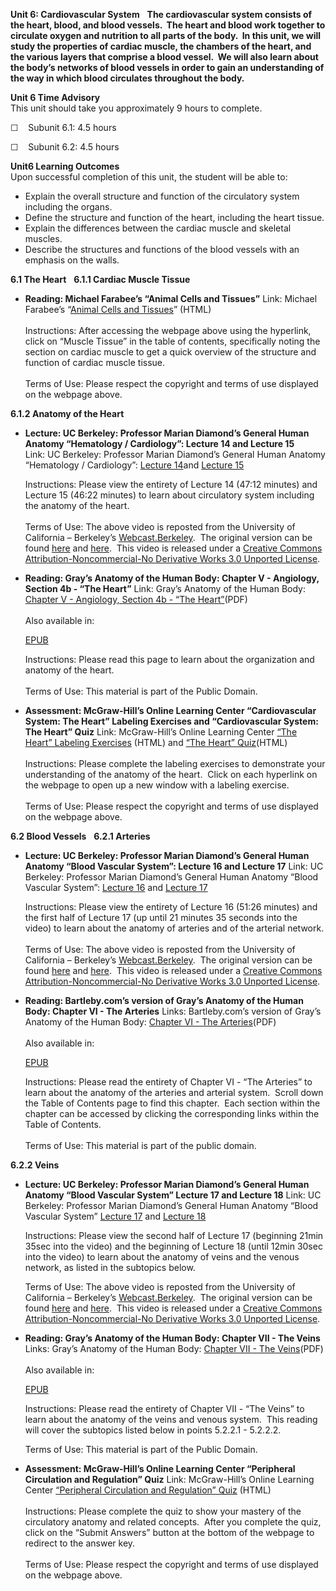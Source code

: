 **Unit 6: Cardiovascular System** <span id="6"></span> 
**The cardiovascular system consists of the heart, blood, and blood
vessels.  The heart and blood work together to circulate oxygen and
nutrition to all parts of the body.  In this unit, we will study the
properties of cardiac muscle, the chambers of the heart, and the various
layers that comprise a blood vessel.  We will also learn about the
body’s networks of blood vessels in order to gain an understanding of
the way in which blood circulates throughout the body.**

**Unit 6 Time Advisory**  
This unit should take you approximately 9 hours to complete.

☐    Subunit 6.1: 4.5 hours  
  
 ☐    Subunit 6.2: 4.5 hours

**Unit6 Learning Outcomes**  
Upon successful completion of this unit, the student will be able to:  
-   Explain the overall structure and function of the circulatory system
    including the organs.
-   Define the structure and function of the heart, including the heart
    tissue.
-   Explain the differences between the cardiac muscle and skeletal
    muscles.
-   Describe the structures and functions of the blood vessels with an
    emphasis on the walls.

**6.1 The Heart** <span id="6.1"></span> 
**6.1.1 Cardiac Muscle Tissue** <span id="6.1.1"></span> 
-   **Reading: Michael Farabee’s “Animal Cells and Tissues”**
    Link: Michael Farabee’s “[Animal Cells and
    Tissues](http://www.emc.maricopa.edu/faculty/farabee/biobk/BioBookAnimalTS.html#Muscle%20Tissue)”
    (HTML)  
        
     Instructions: After accessing the webpage above using the
    hyperlink, click on “Muscle Tissue” in the table of contents,
    specifically noting the section on cardiac muscle to get a quick
    overview of the structure and function of cardiac muscle tissue.  
        
     Terms of Use: Please respect the copyright and terms of use
    displayed on the webpage above.

**6.1.2 Anatomy of the Heart** <span id="6.1.2"></span> 
-   **Lecture: UC Berkeley: Professor Marian Diamond’s General Human
    Anatomy “Hematology / Cardiology”: Lecture 14 and Lecture 15**
    Link: UC Berkeley: Professor Marian Diamond’s General Human Anatomy
    “Hematology / Cardiology”: [Lecture
    14](http://www.youtube.com/watch?v=UXnwZUn4EwI)and [Lecture
    15](http://www.youtube.com/watch?v=FP1D01ltCR0)  
      
     Instructions: Please view the entirety of Lecture 14 (47:12
    minutes) and Lecture 15 (46:22 minutes) to learn about circulatory
    system including the anatomy of the heart.  
        
     Terms of Use: The above video is reposted from the University of
    California – Berkeley’s
    [Webcast.Berkeley](http://webcast.berkeley.edu/).  The original
    version can be
    found [here](http://www.youtube.com/watch?v=P680vk8hPZg) and [here](http://www.youtube.com/watch?v=4FScPwj_Wdc). 
    This video is released under a [Creative Commons
    Attribution-Noncommercial-No Derivative Works 3.0 Unported
    License](http://creativecommons.org/licenses/by-nc-nd/3.0/).  

-   **Reading: Gray’s Anatomy of the Human Body: Chapter V - Angiology,
    Section 4b - “The Heart”**
    Link: Gray’s Anatomy of the Human Body: [Chapter V - Angiology,
    Section 4b - “The
    Heart”](http://www.saylor.org/site/wp-content/uploads/2014/06/BIO302-Anatomy_of_the_Human_Body-Chapter-V-Heart.pdf)(PDF)  
        
     Also available in:  

    [EPUB](http://www.saylor.org/site/wp-content/uploads/2011/08/BIO302-ch5-Bartleby.com_.epub)  
      
     Instructions: Please read this page to learn about the organization
    and anatomy of the heart.      
        
     Terms of Use: This material is part of the Public Domain. 

-   **Assessment: McGraw-Hill’s Online Learning Center “Cardiovascular
    System: The Heart” Labeling Exercises and “Cardiovascular System:
    The Heart” Quiz**
    Link: McGraw-Hill’s Online Learning Center [“The Heart” Labeling
    Exercises](http://highered.mcgraw-hill.com/sites/0072351136/student_view0/chapter20/labeling_exercises.html) (HTML)
    and [“The Heart”
    Quiz](http://highered.mcgraw-hill.com/sites/0072351136/student_view0/chapter20/chapter_quiz.html)(HTML)  
        
     Instructions: Please complete the labeling exercises to demonstrate
    your understanding of the anatomy of the heart.  Click on each
    hyperlink on the webpage to open up a new window with a labeling
    exercise.  
        
     Terms of Use: Please respect the copyright and terms of use
    displayed on the webpage above.

**6.2 Blood Vessels** <span id="6.2"></span> 
**6.2.1 Arteries** <span id="6.2.1"></span> 
-   **Lecture: UC Berkeley: Professor Marian Diamond’s General Human
    Anatomy “Blood Vascular System”: Lecture 16 and Lecture 17**
    Link: UC Berkeley: Professor Marian Diamond’s General Human Anatomy
    “Blood Vascular System”: [Lecture
    16](http://www.youtube.com/watch?v=uKHIHPkYfoQ) and [Lecture
    17](http://www.youtube.com/watch?v=UvMTVM5Tjg4)  
      
     Instructions: Please view the entirety of Lecture 16 (51:26
    minutes) and the first half of Lecture 17 (up until 21 minutes 35
    seconds into the video) to learn about the anatomy of arteries and
    of the arterial network.  
        
     Terms of Use: The above video is reposted from the University of
    California – Berkeley’s
    [Webcast.Berkeley](http://webcast.berkeley.edu/).  The original
    version can be
    found [here](http://www.youtube.com/watch?v=y_-ugHJl-OE) and [here](http://www.youtube.com/watch?v=zIY8gGQnSVw). 
    This video is released under a [Creative Commons
    Attribution-Noncommercial-No Derivative Works 3.0 Unported
    License](http://creativecommons.org/licenses/by-nc-nd/3.0/).

-   **Reading: Bartleby.com’s version of Gray’s Anatomy of the Human
    Body: Chapter VI - The Arteries**
    Links: Bartleby.com’s version of Gray’s Anatomy of the Human Body:
    [Chapter VI - The
    Arteries](http://www.saylor.org/site/wp-content/uploads/2011/07/BIO302-ch6.pdf)(PDF)  
        
     Also available in:  

    [EPUB](http://www.saylor.org/site/wp-content/uploads/2011/08/BIO302-ch6-Bartleby.com_.epub)  
      
     Instructions: Please read the entirety of Chapter VI - “The
    Arteries” to learn about the anatomy of the arteries and arterial
    system.  Scroll down the Table of Contents page to find this
    chapter.  Each section within the chapter can be accessed by
    clicking the corresponding links within the Table of Contents.  
        
     Terms of Use: This material is part of the public domain. 

**6.2.2 Veins** <span id="6.2.2"></span> 
-   **Lecture: UC Berkeley: Professor Marian Diamond’s General Human
    Anatomy “Blood Vascular System” Lecture 17 and Lecture 18**
    Link: UC Berkeley: Professor Marian Diamond’s General Human Anatomy
    “Blood Vascular System” [Lecture
    17](http://www.youtube.com/watch?v=UvMTVM5Tjg4) and [Lecture
    18](http://www.youtube.com/watch?v=LyVc2JOZJZI)  
      
     Instructions: Please view the second half of Lecture 17 (beginning
    21min 35sec into the video) and the beginning of Lecture 18 (until
    12min 30sec into the video) to learn about the anatomy of veins and
    the venous network, as listed in the subtopics below.  
      
     Terms of Use: The above video is reposted from the University of
    California – Berkeley’s
    [Webcast.Berkeley](http://webcast.berkeley.edu/).  The original
    version can be
    found [here](http://www.youtube.com/watch?v=zIY8gGQnSVw) and [here](http://www.youtube.com/watch?v=2bDMk1ciDm8). 
    This video is released under a [Creative Commons
    Attribution-Noncommercial-No Derivative Works 3.0 Unported
    License](http://creativecommons.org/licenses/by-nc-nd/3.0/). 

-   **Reading: Gray’s Anatomy of the Human Body: Chapter VII - The
    Veins**
    Links: Gray’s Anatomy of the Human Body: [Chapter VII - The
    Veins](http://www.saylor.org/site/wp-content/uploads/2014/06/BIO302-Anatomy_of_the_Human_Body-Chapter-VII-Veins.pdf)(PDF)  
        
     Also available in:  

    [EPUB](http://www.saylor.org/site/wp-content/uploads/2011/08/BIO302-ch7-Bartleby.com_.epub)  
      
     Instructions: Please read the entirety of Chapter VII - “The Veins”
    to learn about the anatomy of the veins and venous system.  This
    reading will cover the subtopics listed below in points 5.2.2.1 -
    5.2.2.2.  
      
     Terms of Use: This material is part of the Public Domain.  

-   **Assessment: McGraw-Hill’s Online Learning Center “Peripheral
    Circulation and Regulation” Quiz**
    Link: McGraw-Hill’s Online Learning Center [“Peripheral Circulation
    and Regulation”
    Quiz](http://highered.mcgraw-hill.com/sites/0072351136/student_view0/chapter21/chapter_quiz.html) (HTML)  
        
     Instructions: Please complete the quiz to show your mastery of the
    circulatory anatomy and related concepts.  After you complete the
    quiz, click on the “Submit Answers” button at the bottom of the
    webpage to redirect to the answer key.  
        
     Terms of Use: Please respect the copyright and terms of use
    displayed on the webpage above.


